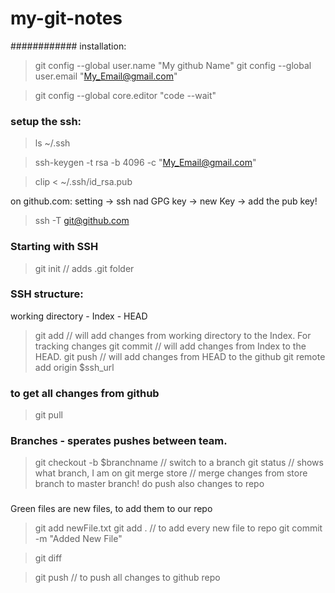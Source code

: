 # my-git-notes
############ installation:
> git config --global user.name "My github Name"
> git config --global user.email "My_Email@gmail.com"

> git config --global core.editor "code --wait"

### setup the ssh:
> ls ~/.ssh

>ssh-keygen -t rsa -b 4096 -c "My_Email@gmail.com"

> clip < ~/.ssh/id_rsa.pub

on github.com: setting -> ssh nad GPG key -> new Key -> add the pub key!

> ssh -T git@github.com


### Starting with SSH
> git init // adds .git folder

### SSH structure:
working directory - Index - HEAD 

> git add // will add changes from working directory to the Index. For tracking changes
> git commit // will add changes from Index to the HEAD.
> git push // will add changes from HEAD to the github
> git remote add origin $ssh_url

### to get all changes from github
> git pull

### Branches - sperates pushes between team.
> git checkout -b $branchname // switch to a branch
> git status // shows what branch, I am on
> git merge store // merge changes from store branch to master branch! do push also changes to repo

### 
Green files are new files, to add them to our repo
> git add newFile.txt
> git add . // to add every new file to repo
> git commit -m "Added New File"

> git diff

> git push // to push all changes to github repo

